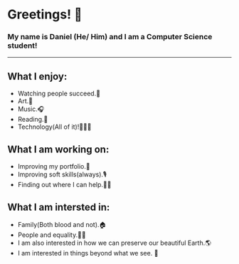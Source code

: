 <h1>Greetings! 🤖</h1>
<h3>My name is Daniel (He/ Him) and I am a Computer Science student!</h3>
<hr>
<h2>What I enjoy:</h2>
<ul>
  <li>Watching people succeed.💯</li>
  <li>Art.🎨</li>
  <li>Music.🎧</li> 
  <li>Reading.📘</li>
  <li>Technology(All of it)!🧑🏽‍💻</li>
</ul> 
<h2>What I am working on:</h2>
<ul>
  <li>Improving my portfolio.📕</li>
  <li>Improving soft skills(always).🎙</li>
  <li>Finding out where I can help.🙏🏽</li>
</ul>
<h2>What I am intersted in:</h2>
<ul>
  <li>Family(Both blood and not).🏠</li>
  <li>People and equality.🫶🏽</li> 
  <li>I am also interested in how we can preserve our beautiful Earth.🌎</li>
  <li>I am interested in things beyond what we see. 💬</li>

</ul>
<!--
**recursiveDan/recursiveDan** is a ✨ _special_ ✨ repository because its `README.md` (this file) appears on your GitHub profile.

Here are some ideas to get you started:

- 🔭 I’m currently working on ...
- 🌱 I’m currently learning ...
- 👯 I’m looking to collaborate on ...
- 🤔 I’m looking for help with ...
- 💬 Ask me about ...
- 📫 How to reach me: ...
- 😄 Pronouns: ...
- ⚡ Fun fact: ...
-->
